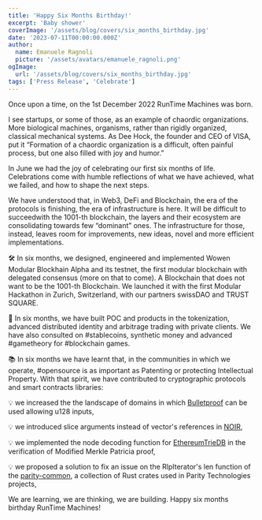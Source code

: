 ```yaml
---
title: 'Happy Six Months Birthday!'
excerpt: 'Baby shower'
coverImage: '/assets/blog/covers/six_months_birthday.jpg'
date: '2023-07-11T00:00:00.000Z'
author:
  name: Emanuele Ragnoli
  picture: '/assets/avatars/emanuele_ragnoli.png'
ogImage:
  url: '/assets/blog/covers/six_months_birthday.jpg'
tags: ['Press Release', 'Celebrate']
---
```


Once upon a time, on the 1st December 2022 RunTime Machines was born.

I see startups, or some of those, as an example of chaordic organizations. More biological machines, organisms, rather than rigidly organized, classical mechanical systems. As Dee Hock, the founder and CEO of VISA, put it “Formation of a chaordic organization is a difficult, often painful process, but one also filled with joy and humor.”

In June we had the joy of celebrating our first six months of life. Celebrations come with humble reflections of what we have achieved, what we failed, and how to shape the next steps.

We have understood that, in Web3, DeFi and Blockchain, the era of the protocols is finishing, the era of infrastructure is here. It will be difficult to succeedwith the 1001-th blockchain, the layers and their ecosystem are consolidating towards few “dominant” ones. The infrastructure for those, instead, leaves room for improvements, new ideas, novel and more efficient implementations.

🛠 In six months, we designed, engineered and implemented Wowen Modular Blockhain Alpha and its testnet, the first modular blockchain with delegated consensus (more on that to come). A Blockchain that does not want to be the 1001-th Blockchain. We launched it with the first Modular Hackathon in Zurich, Switzerland, with our partners swissDAO and TRUST SQUARE.

🚀 In six months, we have built POC and products in the tokenization, advanced distributed identity and arbitrage trading with private clients. We have also consulted on #stablecoins, synthetic money and advanced #gametheory for #blockchain games.

📚 In six months we have learnt that, in the communities in which we operate, #opensource is as important as Patenting or protecting Intellectual Property. With that spirit, we have contributed to cryptographic protocols and smart contracts libraries:

💡 we increased the the landscape of domains in which [Bulletproof](https://github.com/runtime-machines/bulletproofs/tree/u128-and-scalar) can be used allowing u128 inputs,

💡 we introduced slice arguments instead of vector's references in [NOIR](https://github.com/runtime-machines/noir/tree/slice-over-vec),

💡 we implemented the node decoding function for [EthereumTrieDB](https://github.com/polytope-labs/solidity-merkle-trees/pull/22) in the verification of Modified Merkle Patricia proof,

💡 we proposed a solution to fix an issue on the RlpIterator's len function of the [parity-common](https://github.com/paritytech/parity-common/issues/761), a collection of Rust crates used in Parity Technologies projects,

We are learning, we are thinking, we are building. Happy six months birthday RunTime Machines!
